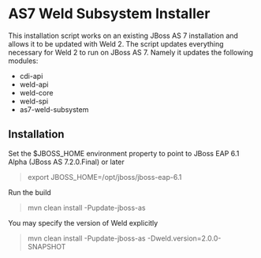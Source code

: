 AS7 Weld Subsystem Installer
============================

This installation script works on an existing JBoss AS 7 installation and allows it to be updated with Weld 2. 
The script updates everything necessary for Weld 2 to run on JBoss AS 7. Namely it updates the following modules: 
* cdi-api
* weld-api
* weld-core
* weld-spi
* as7-weld-subsystem

Installation
------------

Set the $JBOSS_HOME environment property to point to JBoss EAP 6.1 Alpha (JBoss AS 7.2.0.Final) or later

> export JBOSS_HOME=/opt/jboss/jboss-eap-6.1

Run the build

> mvn clean install -Pupdate-jboss-as

You may specify the version of Weld explicitly

> mvn clean install -Pupdate-jboss-as -Dweld.version=2.0.0-SNAPSHOT
